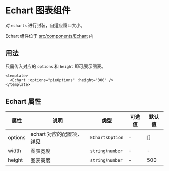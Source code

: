 # Echart 图表组件

对 `echarts` 进行封装，自适应窗口大小。

Echart 组件位于 [src/components/Echart](https://github.com/syh-micro-build/mb-admin/tree/main/src/components/Echart) 内

## 用法

只需传入对应的 `options` 和 `height` 即可展示图表。

```vue
<template>
  <Echart :options="pieOptions" :height="300" />
</template>
```

## Echart 属性

| 属性 | 说明 | 类型 | 可选值 | 默认值 |
| ---- | ---- | ---- | ---- | ---- |
| options | echart 对应的配置项，[详见](https://echarts.apache.org/zh/option.html#title) | `EChartsOption` | - | [] |
| width | 图表宽度 | `string`/`number` | - | - |
| height | 图表高度 | `string`/`number` | - | 500 |
